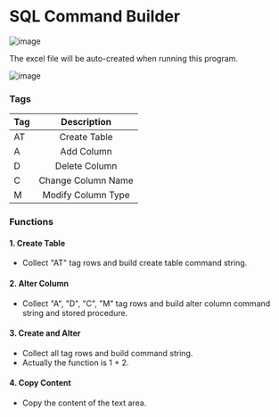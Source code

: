 # SQL Command Builder

![image](https://user-images.githubusercontent.com/65581934/178645452-3330e821-6708-4339-995f-ef34e574923f.png)

The excel file will be auto-created when running this program. 

![image](https://user-images.githubusercontent.com/65581934/178646892-d9c1c791-94b0-4e8c-b27d-89c36e7d5635.png)

### Tags

| Tag  |    Description     |
| :--- | :----------------: |
| AT   |    Create Table    |
| A    |     Add Column     |
| D    |   Delete Column    |
| C    | Change Column Name |
| M    | Modify Column Type |


### Functions
#### 1. Create Table
* Collect "AT" tag rows and build create table command string.
#### 2. Alter Column
* Collect "A", "D", "C", "M" tag rows and build alter column command string and stored procedure.
#### 3. Create and Alter
* Collect all tag rows and build command string.
* Actually the function is 1 + 2.
#### 4. Copy Content
* Copy the content of the text area.
